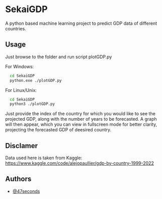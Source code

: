# SekaiGDP
A python based machine learning project to predict GDP data of different countries.

## Usage

Just browse to the folder and run script plotGDP.py

For Windows:

```bash
  cd SekaiGDP
  python.exe ./plotGDP.py
```

For Linux/Unix:
```bash
  cd SekaiGDP
  python3 ./plotGDP.py
```

Just provide the index of the country for which you would like to see the projected GDP, along with the number of years to be forecasted. A graph will then appear, which you can view in fullscreen mode for better clarity, projecting the forecasted GDP of deesired country.

## Disclamer
Data used here is taken from Kaggle: https://www.kaggle.com/code/alejopaullier/gdp-by-country-1999-2022

## Authors
- [@47seconds](https://www.github.com/47seconds)